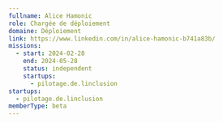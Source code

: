 ```yaml
---
fullname: Alice Hamonic
role: Chargée de déploiement
domaine: Déploiement
link: https://www.linkedin.com/in/alice-hamonic-b741a83b/
missions:
  - start: 2024-02-28
    end: 2024-05-28
    status: independent
    startups:
      - pilotage.de.linclusion
startups:
  - pilotage.de.linclusion
memberType: beta
---
```

